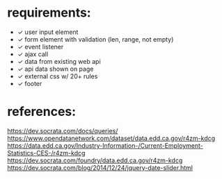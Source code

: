
# requirements:

- ✓ user input element
- ✓ form element with validation (len, range, not empty)
- ✓ event listener
- ✓ ajax call
- ✓ data from existing web api
- ✓ api data shown on page
- ✓ external css w/ 20+ rules
- ✓ footer

# references:

<https://dev.socrata.com/docs/queries/>
<https://www.opendatanetwork.com/dataset/data.edd.ca.gov/r4zm-kdcg>
<https://data.edd.ca.gov/Industry-Information-/Current-Employment-Statistics-CES-/r4zm-kdcg>
<https://dev.socrata.com/foundry/data.edd.ca.gov/r4zm-kdcg>
<https://dev.socrata.com/blog/2014/12/24/jquery-date-slider.html>